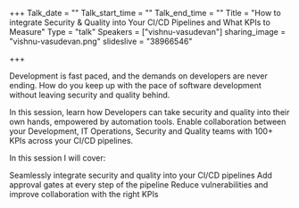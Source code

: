 +++
Talk_date = ""
Talk_start_time = ""
Talk_end_time = ""
Title = "How to integrate Security & Quality into Your CI/CD Pipelines and What KPIs to Measure"
Type = "talk"
Speakers = ["vishnu-vasudevan"]
sharing_image = "vishnu-vasudevan.png"
slideslive = "38966546"

+++

Development is fast paced, and the demands on developers are never ending. How do you keep up with the pace of software development without leaving security and quality behind.

In this session, learn how Developers can take security and quality into their own hands, empowered by automation tools. Enable collaboration between your Development, IT Operations, Security and Quality teams with 100+ KPIs across your CI/CD pipelines.

In this session I will cover:

Seamlessly integrate security and quality into your CI/CD pipelines Add approval gates at every step of the pipeline Reduce vulnerabilities and improve collaboration with the right KPIs
